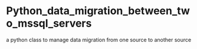 # Python_data_migration_between_two_mssql_servers
a python class to manage data migration from one source to another source

